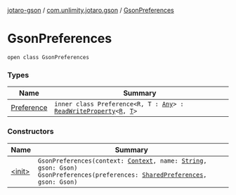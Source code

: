 [jotaro-gson](../../index.md) / [com.unlimity.jotaro.gson](../index.md) / [GsonPreferences](./index.md)

# GsonPreferences

`open class GsonPreferences`

### Types

| Name | Summary |
|---|---|
| [Preference](-preference/index.md) | `inner class Preference<R, T : `[`Any`](https://kotlinlang.org/api/latest/jvm/stdlib/kotlin/-any/index.html)`> : `[`ReadWriteProperty`](https://kotlinlang.org/api/latest/jvm/stdlib/kotlin.properties/-read-write-property/index.html)`<`[`R`](-preference/index.md#R)`, `[`T`](-preference/index.md#T)`>` |

### Constructors

| Name | Summary |
|---|---|
| [&lt;init&gt;](-init-.md) | `GsonPreferences(context: `[`Context`](https://developer.android.com/reference/android/content/Context.html)`, name: `[`String`](https://kotlinlang.org/api/latest/jvm/stdlib/kotlin/-string/index.html)`, gson: Gson)`<br>`GsonPreferences(preferences: `[`SharedPreferences`](https://developer.android.com/reference/android/content/SharedPreferences.html)`, gson: Gson)` |
